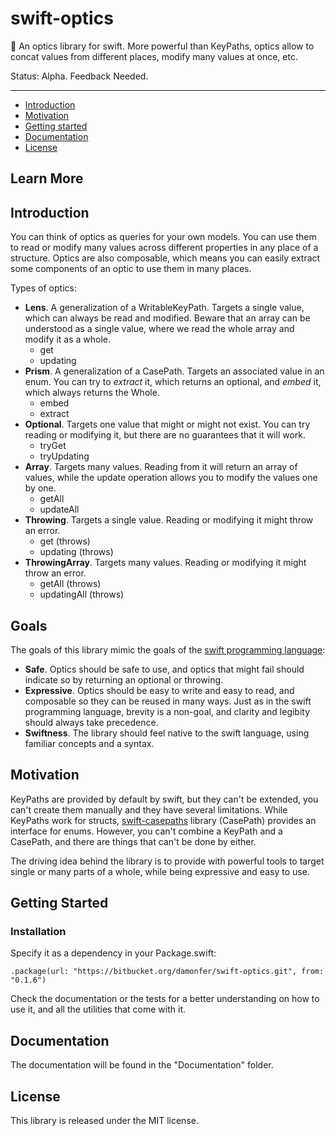 # swift-optics

🔬 An optics library for swift. More powerful than KeyPaths, optics allow to concat values from different places, modify many values at once, etc.

Status: Alpha. Feedback Needed.

---

* [Introduction](#Introduction)
* [Motivation](#Motivation)
* [Getting started](#Getting-started)
* [Documentation](#Documentation)
* [License](#License)

## Learn More

## Introduction

You can think of optics as queries for your own models. You can use them to read or modify many values across different properties in any place of a structure. Optics are also composable, which means you can easily extract some components of an optic to use them in many places. 

Types of optics:

- **Lens**. A generalization of a WritableKeyPath. Targets a single value, which can always be read and modified. Beware that an array can be understood as a single value, where we read the whole array and modify it as a whole.
	- get
	- updating
- **Prism**. A generalization of a CasePath. Targets an associated value in an enum. You can try to *extract* it, which returns an optional, and *embed* it, which always returns the Whole.
	- embed
	- extract
- **Optional**. Targets one value that might or might not exist. You can try reading or modifying it, but there are no guarantees that it will work.
	- tryGet
	- tryUpdating
- **Array**. Targets many values. Reading from it will return an array of values, while the update operation allows you to modify the values one by one.
	- getAll
	- updateAll
- **Throwing**. Targets a single value. Reading or modifying it might throw an error.
	- get (throws)
	- updating (throws)
- **ThrowingArray**. Targets many values. Reading or modifying it might throw an error.
	- getAll (throws)
	- updatingAll (throws)
	
## Goals

The goals of this library mimic the goals of the [swift programming language](https://www.swift.org/about):

- **Safe**. Optics should be safe to use, and optics that might fail should indicate so by returning an optional or throwing.
- **Expressive**. Optics should be easy to write and easy to read, and composable so they can be reused in many ways. Just as in the swift programming language, brevity is a non-goal, and clarity and legibity should always take precedence.
- **Swiftness**. The library should feel native to the swift language, using familiar concepts and a syntax.

## Motivation

KeyPaths are provided by default by swift, but they can't be extended, you can't create them manually and they have several limitations. While KeyPaths work for structs, [swift-casepaths](https://github.com/pointfreeco/swift-case-paths "GitHub - pointfreeco/swift-case-paths: 🧰 Case paths bring the power and ergonomics of key paths to enums!") library (CasePath) provides an interface for enums. However, you can't combine a KeyPath and a CasePath, and there are things that can't be done by either.

The driving idea behind the library is to provide with powerful tools to target single or many parts of a whole, while being expressive and easy to use.

## Getting Started

### Installation

Specify it as a dependency in your Package.swift:

```
.package(url: "https://bitbucket.org/damonfer/swift-optics.git", from: "0.1.6")
```

Check the documentation or the tests for a better understanding on how to use it, and all the utilities that come with it.

## Documentation

The documentation will be found in the "Documentation" folder.

## License

This library is released under the MIT license.

